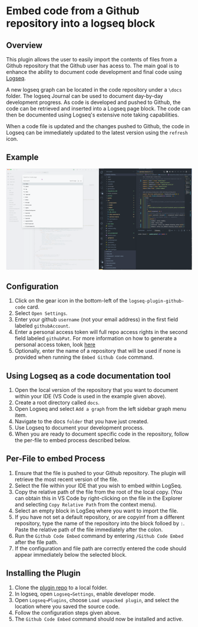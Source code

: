 # Embed code from a Github repository into a logseq block

## Overview

This plugin allows the user to easily import the contents of files from a Github repository that the Github user has acess to. 
The main goal is to enhance the ability to document code development and final code using [Logseq](https://docs.logseq.com).

A new logseq graph can be located in the code repository under a `\docs` folder.
The logseq Journal can be used to document day-by-day development progress. 
As code is developed and pushed to Github, the code can be retrieved and inserted into a Logseq page block.
The code can then be documented using Logseq's extensive note taking capabilities.

When a code file is updated and the changes pushed to Github, the code in Logseq can be immediately updated to the latest version using the `refresh` icon.

## Example

![gif file](logseq-github.gif)

## Configuration

1. Click on the gear icon in the bottom-left of the `logseq-plugin-github-code`  card.
2. Select `Open Settings`.
3. Enter your github `username` (not your email address) in the first field labeled `githubAccount`.
4. Enter a personal access token will full repo access rights in the second field labeled `githubPat`. For more information on how to generate a personal access token, look [here](https://docs.github.com/en/authentication/keeping-your-account-and-data-secure/creating-a-personal-access-token)
5. Optionally, enter the name of a repository that will be used if none is provided when running the `Embed Github Code` command.

## Using Logseq as a code documentation tool

1. Open the local version of the repository that you want to document within your IDE (VS Code is used in the example given above).
2. Create a root directory called `docs`.
3. Open Logseq and select `Add a graph` from the left sidebar graph menu item.
4. Navigate to the docs `folder` that you have just created.
5. Use Logseq to document your development process.
6. When you are ready to document specific code in the repository, follow the per-file to embed process described below. 


## Per-File to embed Process

1. Ensure that the file is pushed to your Github repository. The plugin will retrieve the most recent version of the file.
2. Select the file within your IDE that you wish to embed within LogSeq.
3. Copy the relative path of the file from the root of the local copy. (You can obtain this in VS Code by right-clicking on the file in the Explorer and selecting `Copy Relative Path` from the context menu).
4. Select an empty block in LogSeq where you want to import the file.
5. If you have not set a default repository, or are copyinf from a different repository, type the name of the repository into the block folloed by `:`. Paste the relative path of the file immediately after the colon.
6. Run the `Github Code Embed` command by entering `/Github Code Embed` after the file path.
7. If the configuration and file path are correctly entered the code should appear immediately below the selected block.

## Installing the Plugin

1. Clone the [plugin repo](https://github.com/mandpd/logseq-plugin-vscode-ref) to a local folder.
2. In logseq, open `Logseq→Settings`, enable developer mode.
3. Open `Logseq→Plugins`, choose `Load unpacked plugin`, and select the location where you saved the source code.
4. Follow the configuration steps given above.
5. The `Github Code Embed` command should now be installed and active.

